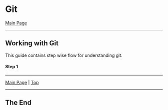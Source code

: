 <a id="top"></a>
# Git

[Main Page](README.md)

---

## Working with Git

This guide contains step wise flow for understanding git.

#### Step 1

---

[Main Page](README.md) | [Top](#top)

---

## The End
